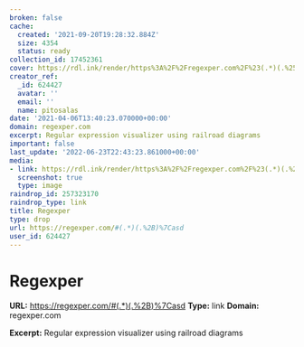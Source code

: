 ```yaml
---
broken: false
cache:
  created: '2021-09-20T19:28:32.884Z'
  size: 4354
  status: ready
collection_id: 17452361
cover: https://rdl.ink/render/https%3A%2F%2Fregexper.com%2F%23(.*)(.%252B)%257Casd
creator_ref:
  _id: 624427
  avatar: ''
  email: ''
  name: pitosalas
date: '2021-04-06T13:40:23.070000+00:00'
domain: regexper.com
excerpt: Regular expression visualizer using railroad diagrams
important: false
last_update: '2022-06-23T22:43:23.861000+00:00'
media:
- link: https://rdl.ink/render/https%3A%2F%2Fregexper.com%2F%23(.*)(.%252B)%257Casd
  screenshot: true
  type: image
raindrop_id: 257323170
raindrop_type: link
title: Regexper
type: drop
url: https://regexper.com/#(.*)(.%2B)%7Casd
user_id: 624427
---
```


# Regexper

**URL:** https://regexper.com/#(.*)(.%2B)%7Casd
**Type:** link
**Domain:** regexper.com

**Excerpt:** Regular expression visualizer using railroad diagrams
